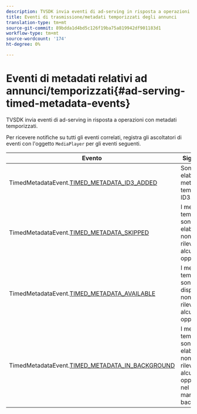 ```yaml
---
description: TVSDK invia eventi di ad-serving in risposta a operazioni con metadati temporizzati.
title: Eventi di trasmissione/metadati temporizzati degli annunci
translation-type: tm+mt
source-git-commit: 89bdda1d4bd5c126f19ba75a819942df901183d1
workflow-type: tm+mt
source-wordcount: '174'
ht-degree: 0%

---
```



# Eventi di metadati relativi ad annunci/temporizzati{#ad-serving-timed-metadata-events}

TVSDK invia eventi di ad-serving in risposta a operazioni con metadati temporizzati.

Per ricevere notifiche su tutti gli eventi correlati, registra gli ascoltatori di eventi con l&#39;oggetto `MediaPlayer` per gli eventi seguenti.

| Evento | Significato |
|---|---|
| TimedMetadataEvent.[TIMED_METADATA_ID3_ADDED](https://help.adobe.com/en_US/primetime/api/psdk/asdoc-dhls_1.4/com/adobe/mediacore/events/TimedMetadataEvent.html#TIMED_METADATA_ID3_ADDED) | Sono stati elaborati metadati temporizzati ID3. |
| TimedMetadataEvent.[TIMED_METADATA_SKIPPED](https://help.adobe.com/en_US/primetime/api/psdk/asdoc-dhls_1.4/com/adobe/mediacore/events/TimedMetadataEvent.html#TIMED_METADATA_SKIPPED) | I metadati temporizzati sono stati elaborati e non è stata rilevata alcuna opportunità. |
| TimedMetadataEvent.[TIMED_METADATA_AVAILABLE](https://help.adobe.com/en_US/primetime/api/psdk/asdoc-dhls_2.3/com/adobe/tvsdk/mediacore/events/TimedMetadataEvent.html#TIMED_METADATA_AVAILABLE) | I metadati temporizzati sono disponibili e non è stata rilevata alcuna opportunità. |
| TimedMetadataEvent.[TIMED_METADATA_IN_BACKGROUND](https://help.stage.adobe.com/en_US/primetime/api/psdk/asdoc-dhls_2.3/com/adobe/tvsdk/mediacore/events/TimedMetadataEvent.html#TIMED_METADATA_IN_BACKGROUND) | I metadati temporizzati sono stati elaborati e non è stata rilevata alcuna opportunità nel manifesto in background. |